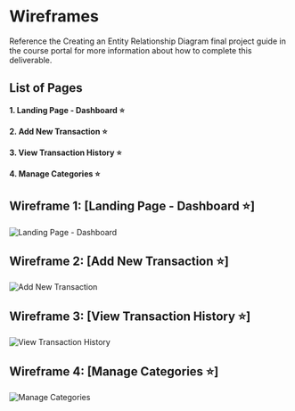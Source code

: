# Wireframes

Reference the Creating an Entity Relationship Diagram final project guide in the course portal for more information about how to complete this deliverable.

## List of Pages

**1. Landing Page - Dashboard ⭐**

**2. Add New Transaction ⭐**

**3. View Transaction History ⭐**

**4. Manage Categories ⭐**

## Wireframe 1: [Landing Page - Dashboard ⭐]

![Landing Page - Dashboard](https://i.imgur.com/ppL8kK7.png)

## Wireframe 2: [Add New Transaction ⭐]

![Add New Transaction](https://i.imgur.com/Vke2HJS.png)

## Wireframe 3: [View Transaction History ⭐]

![View Transaction History](https://i.imgur.com/znDt019.png)

## Wireframe 4: [Manage Categories ⭐]

![Manage Categories](https://i.imgur.com/X2KI0tY.png)
